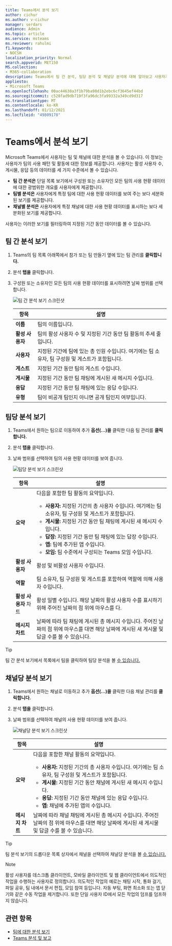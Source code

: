 ```yaml
---
title: Teams에서 분석 보기
author: cichur
ms.author: v-cichur
manager: serdars
audience: Admin
ms.topic: article
ms.service: msteams
ms.reviewer: rahulmi
f1.keywords:
- NOCSH
localization_priority: Normal
search.appverid: MET150
MS.collection:
- M365-collaboration
description: Teams에서 팀 간 분석, 팀당 분석 및 채널당 분석에 대해 알아보고 사용자가 팀 또는 채널에 대한 사용 현황 데이터를 볼 수 있습니다.
appliesto:
- Microsoft Teams
ms.openlocfilehash: 00ac44638a3f1b79ba98d1b2ebc6cf3645ef44bd
ms.sourcegitcommit: c528fad9db719f3fa96dc3fa99332a349cd9d317
ms.translationtype: MT
ms.contentlocale: ko-KR
ms.lasthandoff: 01/12/2021
ms.locfileid: "49809178"
---
```

# <a name="view-analytics-in-teams"></a>Teams에서 분석 보기

Microsoft Teams에서 사용자는 팀 및 채널에 대한 분석을 볼 수 있습니다. 이 정보는 사용자가 팀의 사용 패턴 및 활동에 대한 정보를 제공합니다. 사용자는 활성 사용자 수, 게시물, 응답 등의 데이터를 세 가지 수준에서 볼 수 있습니다.

- **팀 간 분석은** 단일 목록 보기에서 구성원 또는 소유자인 모든 팀의 사용 현황 데이터에 대한 광범위한 개요를 사용자에게 제공합니다.
- **팀별 분석은** 사용자에게 특정 팀에 대한 사용 현황 데이터를 보여 주는 보다 세분화된 보기를 제공합니다.
- **채널별 분석은** 사용자에게 특정 채널에 대한 사용 현황 데이터를 표시하는 보다 세분화된 보기를 제공합니다.

사용자는 이러한 보기를 필터링하여 지정된 기간 동안 데이터를 볼 수 있습니다.

## <a name="view-cross-team-analytics"></a>팀 간 분석 보기

1. Teams의 팀 목록 아래쪽에서 참가 또는 팀 만들기 옆에 있는 팀 관리를 **클릭합니다.**
2. 분석 **탭을** 클릭합니다.
3. 구성원 또는 소유자인 모든 팀의 사용 현황 데이터를 표시하려면 날짜 범위를 선택합니다.

    ![팀 간 분석 보기 스크린샷](../media/view-analytics-cross-team.png)

    |항목 |설명  |
    |--------|-------------|
    |**이름**   |팀의 이름입니다. |
    |**활성 사용자**   |팀의 활성 사용자 수 및 지정된 기간 동안 팀 활동의 추세 줄입니다.
    |**사용자**   |지정된 기간에 팀에 있는 총 인원 수입니다. 여기에는 팀 소유자, 팀 구성원 및 게스트가 포함됩니다.|
    |**게스트**   |지정된 기간 동안 팀의 게스트 수입니다. |
    |**게시물**   |지정된 기간 동안 팀 채팅에 게시된 새 메시지 수입니다. |
    |**응답**   |지정된 기간 동안 팀 채팅에 있는 응답 수입니다. |
    |**유형**   |팀이 비공개 팀인지 아니면 공개 팀인지 여부입니다.|

## <a name="view-per-team-analytics"></a>팀당 분석 보기

1. Teams에서 원하는 팀으로 이동하여 추가 **옵션(...)을** 클릭한 다음 팀 관리를 **클릭합니다.**
2. 분석 **탭을** 클릭합니다.
4. 날짜 범위를 선택하여 팀의 사용 현황 데이터를 보여 줍니다.  

    ![팀당 분석 보기 스크린샷](../media/view-analytics-per-team.png)

    |항목 |설명  |
    |--------|-------------|
    |**요약**   |다음을 포함한 팀 활동의 요약입니다.<ul><li>**사용자:** 지정된 기간의 총 사용자 수입니다. 여기에는 팀 소유자, 팀 구성원 및 게스트가 포함됩니다.</li> <li>**게시물:** 지정된 기간 동안 팀 채팅에 게시된 새 메시지 수입니다.</li><li>**답장:** 지정된 기간 동안 팀 채팅에 있는 답장 수입니다.</li> <li>**앱:** 팀에 추가된 앱 수입니다.</li><li>**모임:** 팀 수준에서 구성되는 Teams 모임 수입니다.</li> </ul> |
    |**활성 사용자**   |활성 및 비활성 사용자 수입니다.|
    |**역할**   |팀 소유자, 팀 구성원 및 게스트를 포함하여 역할에 의해 사용자 수입니다.|
    |**활성 사용자** 차트  |활성 일별 수입니다. 해당 날짜의 활성 사용자 수를 표시하기 위해 주어진 날짜의 점 위에 마우스를 다.|
    |**메시지 차트**  |날짜에 따라 팀 채팅에 게시된 총 메시지 수입니다. 주어진 날짜의 점 위에 마우스를 대면 해당 날짜에 게시된 새 게시물 및 답글 수를 볼 수 있습니다.|

> [!TIP]
> 팀 간 분석 보기에서 목록에서 팀을 클릭하여 팀당 분석을 볼 [수 있습니다.](#view-cross-team-analytics)

## <a name="view-per-channel-analytics"></a>채널당 분석 보기

1. Teams에서 원하는 채널로 이동하고 추가 **옵션(...)을** 클릭한 다음 채널 관리를 **클릭합니다.**
2. 분석 **탭을** 클릭합니다.
3. 날짜 범위를 선택하여 채널의 사용 현황 데이터를 보여 줍니다.  

    ![채널당 분석 보기 스크린샷](../media/view-analytics-per-channel.png)

    |항목 |설명  |
    |--------|-------------|
    |**요약**   |다음을 포함한 채널 활동의 요약입니다.<ul><li>**사용자:** 지정된 기간의 총 사용자 수입니다. 여기에는 팀 소유자, 팀 구성원 및 게스트가 포함됩니다.</li> <li>**게시물:** 지정된 기간 동안 채널에 게시된 새 메시지 수입니다.</li><li>**응답:** 지정된 기간 동안 채널에 있는 응답 수입니다.</li> <li>**앱:** 채널에 추가된 앱의 수입니다.</li> </ul> |
    |**메시지 차트**  |날짜에 따라 채널 채팅에 게시된 총 메시지 수입니다. 주어진 날짜의 점 위에 마우스를 대면 해당 날짜에 게시된 새 게시물 및 답글 수를 볼 수 있습니다.|

> [!TIP]
> 팀 분석 보기의 드롭다운 목록 상자에서 채널을 선택하여 채널당 분석을 볼 [수 있습니다.](#view-per-team-analytics)
    
> [!NOTE]
> 활성 사용자를 데스크톱 클라이언트, 모바일 클라이언트 및 웹 클라이언트에서 의도적인 작업을 수행하는 사용자로 정의합니다. 의도적인 작업의 예로는 채팅 시작, 통화 걸기, 파일 공유, 팀 내에서 문서 편집, 모임 참여 등입니다. 자동 부팅, 화면 최소화 또는 앱 닫기와 같은 수동 작업을 제거합니다. 또한 단일 사용자 ID에서 모든 작업의 덤프를 덤프하지 않습니다.

## <a name="related-topics"></a>관련 항목

- [팀에 대한 분석 보기](https://support.office.com/article/view-analytics-for-your-teams-5b8ad4b1-af34-4217-aff4-cd11a820b56b)
- [Teams 분석 및 보고](teams-reporting-reference.md)